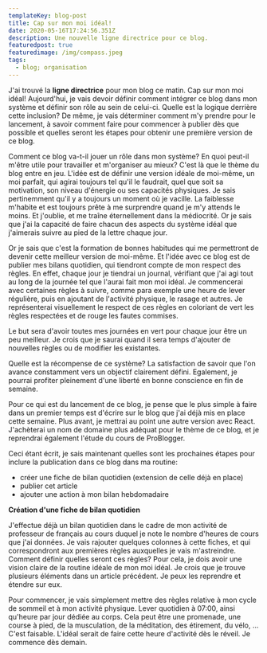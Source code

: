 ```yaml
---
templateKey: blog-post
title: Cap sur mon moi idéal!
date: 2020-05-16T17:24:56.351Z
description: Une nouvelle ligne directrice pour ce blog.
featuredpost: true
featuredimage: /img/compass.jpeg
tags:
  - blog; organisation
---
```

J'ai trouvé la **ligne directrice** pour mon blog ce matin. Cap sur mon moi idéal! Aujourd'hui, je vais devoir définir comment intégrer ce blog dans mon système et définir son rôle au sein de celui-ci. Quelle est la logique derrière cette inclusion? De même, je vais déterminer comment m'y prendre pour le lancement, à savoir comment faire pour commencer à publier dès que possible et quelles seront les étapes pour obtenir une première version de ce blog.

Comment ce blog va-t-il jouer un rôle dans mon système? En quoi peut-il m'être utile pour travailler et m'organiser au mieux? C'est là que le thème du blog entre en jeu. L'idée est de définir une version idéale de moi-même, un moi parfait, qui agirai toujours tel qu'il le faudrait, quel que soit sa motivation, son niveau d'énergie ou ses capacités physiques. Je sais pertinemment qu'il y a toujours un moment où je vacille. La faiblesse m'habite et est toujours prête à me surprendre quand je m'y attends le moins. Et j'oublie, et me traîne éternellement dans la médiocrité. Or je sais que j'ai la capacité de faire chacun des aspects du système idéal que j'aimerais suivre au pied de la lettre chaque jour.

Or je sais que c'est la formation de bonnes habitudes qui me permettront de devenir cette meilleur version de moi-même. Et l'idée avec ce blog est de publier mes bilans quotidien, qui tiendront compte de mon respect des règles. En effet, chaque jour je tiendrai un journal, vérifiant que j'ai agi tout au long de la journée tel que l'aurai fait mon moi idéal. Je commencerai avec certaines règles à suivre, comme para exemple une heure de lever régulière, puis en ajoutant de l'activité physique, le rasage et autres. Je représenterai visuellement le respect de ces règles en coloriant de vert les règles respectées et de rouge les fautes commises.

Le but sera d'avoir toutes mes journées en vert pour chaque jour être un peu meilleur. Je crois que je saurai quand il sera temps d'ajouter de nouvelles règles ou de modifier les existantes.

Quelle est la récompense de ce système? La satisfaction de savoir que l'on avance constamment vers un objectif clairement défini. Egalement, je pourrai profiter pleinement d'une liberté en bonne conscience en fin de semaine.

Pour ce qui est du lancement de ce blog, je pense que le plus simple à faire dans un premier temps est d'écrire sur le blog que j'ai déjà mis en place cette semaine. Plus avant, je mettrai au point une autre version avec React. J'achèterai un nom de domaine plus adéquat pour le thème de ce blog, et je reprendrai également l'étude du cours de ProBlogger.

Ceci étant écrit, je sais maintenant quelles sont les prochaines étapes pour inclure la publication dans ce blog dans ma routine:

* créer une fiche de bilan quotidien (extension de celle déjà en place)
* publier cet article
* ajouter une action à mon bilan hebdomadaire



**Création d'une fiche de bilan quotidien**

J'effectue déjà un bilan quotidien dans le cadre de mon activité de professeur de français au cours duquel je note le nombre d'heures de cours que j'ai données. Je vais rajouter quelques colonnes à cette fiches, et qui correspondront aux premières règles auxquelles je vais m'astreindre. Comment définir quelles seront ces règles? Pour cela, je dois avoir une vision claire de la routine idéale de mon moi idéal. Je crois que je trouve plusieurs éléments dans un article précédent. Je peux les reprendre et étendre sur eux.

Pour commencer, je vais simplement mettre des règles relative à mon cycle de sommeil et à mon activité physique. Lever quotidien à 07:00, ainsi qu'heure par jour dédiée au corps. Cela peut être une promenade, une course à pied, de la musculation, de la méditation, des étirement, du vélo, ... C'est faisable. L'idéal serait de faire cette heure d'activité dès le réveil.  Je commence dès demain.